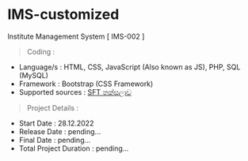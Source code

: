# IMS-customized
Institute Management System
[ IMS-002 ]

> Coding :
- Language/s : HTML, CSS, JavaScript (Also known as JS), PHP, SQL (MySQL)
- Framework : Bootstrap (CSS Framework)
- Supported sources : [SFT තක්සලාව](https://sftthaksalawa.com)

> Project Details :
- Start Date : 28.12.2022
- Release Date : pending...
- Final Date : pending...
- Total Project Duration : pending...